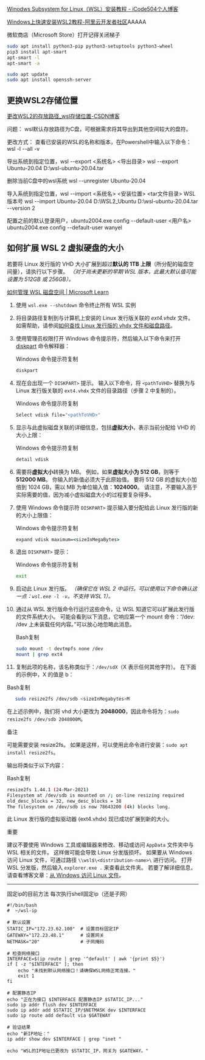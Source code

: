 [Winodws Subsystem for Linux（WSL）安装教程 - iCode504个人博客](https://www.icode504.com/posts/42.html)

[Windows上快速安装WSL2教程-阿里云开发者社区](https://developer.aliyun.com/article/886462)AAAAA



微软商店（Microsoft Store）打开记得关闭梯子

```sh
sudo apt install python3-pip python3-setuptools python3-wheel
pip3 install apt-smart
apt-smart -l
apt-smart -a

sudo apt update
sudo apt install openssh-server

```



## 更换WSL2存储位置

[更改WSL2的存放路径_wsl存储位置-CSDN博客](https://blog.csdn.net/CSDN_Huang1/article/details/124092336)

问题：
wsl默认存放路径为C盘，可根据需求将其导出到其他空间较大的盘符。

更改方式：
查看已安装的WSL的名称和版本，在Powershell中输入以下命令：
wsl -l --all -v

导出系统到指定位置，wsl --export <系统名> <导出目录>
wsl --export Ubuntu-20.04 D:\wsl-ubuntu-20.04.tar

删除当前C盘中的wsl系统
wsl --unregister Ubuntu-20.04

导入系统到指定位置，wsl --import <系统名> <安装位置> <tar文件目录> WSL版本号
wsl --import Ubuntu-20.04 D:\WSL2_Ubuntu D:\wsl-ubuntu-20.04.tar --version 2

配置之前的默认登录用户，ubuntu2004.exe config --default-user <用户名>
ubuntu2004.exe config --default-user wanyel





## 如何扩展 WSL 2 虚拟硬盘的大小

若要将 Linux 发行版的 VHD 大小扩展到超过**默认的 1TB 上限**（所分配的磁盘空间量），请执行以下步骤。 *（对于尚未更新的早期 WSL 版本，此最大默认值可能设置为 512GB 或 256GB）。*

[如何管理 WSL 磁盘空间 | Microsoft Learn](https://learn.microsoft.com/zh-cn/windows/wsl/disk-space)

1. 使用 `wsl.exe --shutdown` 命令终止所有 WSL 实例

2. 将目录路径复制到与计算机上安装的 Linux 发行版关联的 *ext4.vhdx* 文件。 如需帮助，请参阅[如何查找 Linux 发行版的 vhdx 文件和磁盘路径](https://learn.microsoft.com/zh-cn/windows/wsl/disk-space#how-to-locate-the-vhdx-file-and-disk-path-for-your-linux-distribution)。

3. 使用管理员权限打开 Windows 命令提示符，然后输入以下命令来打开 [diskpart](https://learn.microsoft.com/zh-cn/windows-server/administration/windows-commands/diskpart) 命令解释器：

   Windows 命令提示符复制

   ```cmd
   diskpart
   ```

4. 现在会出现一个 `DISKPART>` 提示。 输入以下命令，将 `<pathToVHD>` 替换为与 Linux 发行版关联的 `ext4.vhdx` 文件的目录路径（步骤 2 中复制的）。

   Windows 命令提示符复制

   ```cmd
   Select vdisk file="<pathToVHD>"
   ```

5. 显示与此虚拟磁盘关联的详细信息，包括**虚拟大小**，表示当前分配给 VHD 的大小上限：

   Windows 命令提示符复制

   ```cmd
   detail vdisk
   ```

6. 需要将**虚拟大小**转换为 MB。 例如，如果**虚拟大小为 512 GB**，则等于 **512000 MB**。 你输入的新值必须大于此原始值。 要将 512 GB 的虚拟大小加倍到 1024 GB，需以 MB 为单位输入值：**1024000**。 请注意，不要输入高于实际需要的值，因为减小虚拟磁盘大小的过程要复杂得多。

7. 使用 Windows 命令提示符 `DISKPART>` 提示输入要分配给此 Linux 发行版的新的大小上限值：

   Windows 命令提示符复制

   ```cmd
   expand vdisk maximum=<sizeInMegaBytes>
   ```

8. 退出 `DISKPART>` 提示：

   Windows 命令提示符复制

   ```cmd
   exit
   ```

9. 启动此 Linux 发行版。 *（确保它在 WSL 2 中运行。可以使用以下命令确认这一点：`wsl.exe -l -v`。不支持 WSL 1）。*

10. 通过从 WSL 发行版命令行运行这些命令，让 WSL 知道它可以扩展此发行版的文件系统大小。 可能会看到以下消息，它响应第一个 mount 命令：“/dev: /dev 上未装载任何内容。”可以放心地忽略此消息。

    Bash复制

    ```bash
    sudo mount -t devtmpfs none /dev
    mount | grep ext4
    ```

11. 复制此项的名称，该名称类似于：`/dev/sdX`（X 表示任何其他字符）。 在下面的示例中，X 的值是 b：

Bash复制

```bash
   sudo resize2fs /dev/sdb <sizeInMegabytes>M
```

在上述示例中，我们将 vhd 大小更改为 **2048000**，因此命令将为：`sudo resize2fs /dev/sdb 2048000M`。

 备注

可能需要安装 resize2fs。 如果是这样，可以使用此命令进行安装：`sudo apt install resize2fs`。

输出将类似于以下内容：

Bash复制

```bash
resize2fs 1.44.1 (24-Mar-2021)
Filesystem at /dev/sdb is mounted on /; on-line resizing required
old_desc_blocks = 32, new_desc_blocks = 38
The filesystem on /dev/sdb is now 78643200 (4k) blocks long.
```

此 Linux 发行版的虚拟驱动器 (ext4.vhdx) 现已成功扩展到新的大小。

 重要

建议不要使用 Windows 工具或编辑器来修改、移动或访问 `AppData` 文件夹中与 WSL 相关的文件。 这样做可能会导致 Linux 分发版损坏。 如果要从 Windows 访问 Linux 文件，可通过路径 `\\wsl$\<distribution-name>\` 进行访问。 打开 WSL 分发版，然后输入 `explorer.exe .` 来查看此文件夹。 若要了解详细信息，请查看博客文章：[从 Windows 访问 Linux 文件](https://devblogs.microsoft.com/commandline/whats-new-for-wsl-in-windows-10-version-1903/#accessing-linux-files-from-windows)。

---

固定ip的目前方法
每次执行shell固定ip（还是子网）

```shell
#!/bin/bash
#  ~/wsl-ip

# 默认设置
STATIC_IP="172.23.62.100"  # 设置目标固定IP
GATEWAY="172.23.48.1"      # 设置网关
NETMASK="20"               # 子网掩码

# 检查网络接口
INTERFACE=$(ip route | grep '^default' | awk '{print $5}')
if [ -z "$INTERFACE" ]; then
    echo "未找到默认网络接口！请确保WSL网络正常连接。"
    exit 1
fi

# 配置静态IP
echo "正在为接口 $INTERFACE 配置静态IP $STATIC_IP..."
sudo ip addr flush dev $INTERFACE
sudo ip addr add $STATIC_IP/$NETMASK dev $INTERFACE
sudo ip route add default via $GATEWAY

# 验证结果
echo "新IP地址："
ip addr show dev $INTERFACE | grep "inet "

echo "WSL的IP地址已更改为 $STATIC_IP，网关为 $GATEWAY。"
```

